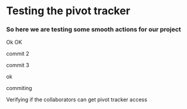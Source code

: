 # Testing the pivot tracker

### So here we are testing some smooth actions for our project

Ok OK

commit 2

commit 3

ok

commiting

Verifying if the collaborators can get pivot tracker access

